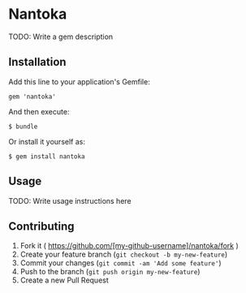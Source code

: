 # Nantoka

TODO: Write a gem description

## Installation

Add this line to your application's Gemfile:

    gem 'nantoka'

And then execute:

    $ bundle

Or install it yourself as:

    $ gem install nantoka

## Usage

TODO: Write usage instructions here

## Contributing

1. Fork it ( https://github.com/[my-github-username]/nantoka/fork )
2. Create your feature branch (`git checkout -b my-new-feature`)
3. Commit your changes (`git commit -am 'Add some feature'`)
4. Push to the branch (`git push origin my-new-feature`)
5. Create a new Pull Request

